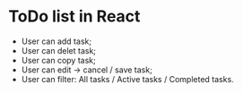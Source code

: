 # ToDo list in React

* User can add task;
* User can delet task;
* User can copy task;
* User can edit -> cancel / save task;
* User can filter: All tasks / Active tasks / Completed tasks.
